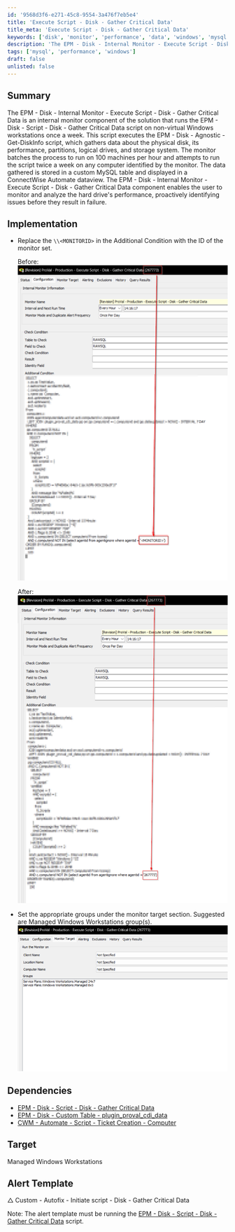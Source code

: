 ```yaml
---
id: '9568d3f6-e271-45c8-9554-3a476f7eb5e4'
title: 'Execute Script - Disk - Gather Critical Data'
title_meta: 'Execute Script - Disk - Gather Critical Data'
keywords: ['disk', 'monitor', 'performance', 'data', 'windows', 'mysql']
description: 'The EPM - Disk - Internal Monitor - Execute Script - Disk - Gather Critical Data is a ConnectWise Automate component designed to run a script on non-virtual Windows workstations weekly. It gathers critical disk data, analyzes performance, and stores results in a MySQL table for proactive monitoring.'
tags: ['mysql', 'performance', 'windows']
draft: false
unlisted: false
---
```


## Summary

The EPM - Disk - Internal Monitor - Execute Script - Disk - Gather Critical Data is an internal monitor component of the solution that runs the EPM - Disk - Script - Disk - Gather Critical Data script on non-virtual Windows workstations once a week. This script executes the EPM - Disk - Agnostic - Get-DiskInfo script, which gathers data about the physical disk, its performance, partitions, logical drives, and storage system. The monitor batches the process to run on 100 machines per hour and attempts to run the script twice a week on any computer identified by the monitor. The data gathered is stored in a custom MySQL table and displayed in a ConnectWise Automate dataview. The EPM - Disk - Internal Monitor - Execute Script - Disk - Gather Critical Data component enables the user to monitor and analyze the hard drive's performance, proactively identifying issues before they result in failure.

## Implementation

- Replace the `\\<MONITORID>` in the Additional Condition with the ID of the monitor set.  

  Before:  
  ![Before](../../../static/img/Execute-Script---Disk---Gather-Critical-Data/image_1.png)  

  After:  
  ![After](../../../static/img/Execute-Script---Disk---Gather-Critical-Data/image_2.png)  

- Set the appropriate groups under the monitor target section. Suggested are Managed Windows Workstations group(s).  
  ![Groups](../../../static/img/Execute-Script---Disk---Gather-Critical-Data/image_3.png)  

## Dependencies

- [EPM - Disk - Script - Disk - Gather Critical Data](<../scripts/Disk - Gather Critical Data.md>)  
- [EPM - Disk - Custom Table - plugin_proval_cdi_data](<../tables/plugin_proval_cdi_data.md>)  
- [CWM - Automate - Script - Ticket Creation - Computer](<../scripts/Ticket Creation - Computer.md>)  

## Target

Managed Windows Workstations

## Alert Template

△ Custom - Autofix - Initiate script - Disk - Gather Critical Data  

Note: The alert template must be running the [EPM - Disk - Script - Disk - Gather Critical Data](<../scripts/Disk - Gather Critical Data.md>) script.




